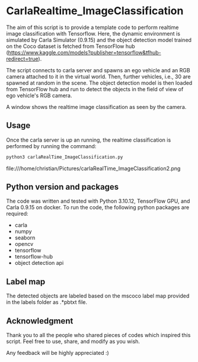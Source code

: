 # CarlaRealtime_ImageClassification
The aim of this script is to provide a template code to perform realtime image classification with Tensorflow.
Here, the dynamic environment is simulated by Carla Simulator (0.9.15) and the object detection model trained on the 
Coco dataset is fetched from TensorFlow hub (https://www.kaggle.com/models?publisher=tensorflow&tfhub-redirect=true). 

The script connects to carla server and spawns an ego vehicle and an RGB camera attached to it in the virtual world. 
Then, further vehicles, i.e., 30 are spawned at random in the scene. The object detection model is then loaded from 
TensorFlow hub and run to detect the objects in the field of view of ego vehicle's RGB camera.

A window shows the realtime image classification as seen by the camera.

## Usage
Once the carla server is up an running, the realtime classification is performed by running the command:
```bash
python3 carlaRealTime_ImageClassification.py
```
file:///home/christian/Pictures/carlaRealTime_ImageClassification2.png

## Python version and packages
The code was written and tested with Python 3.10.12, TensorFlow GPU, and Carla 0.9.15 on docker. To run the code, 
the following python packages are required:
- carla
- numpy
- seaborn
- opencv
- tensorflow
- tensorflow-hub
- object detection api

## Label map
The detected objects are labeled based on the mscoco label map provided in the labels folder as .*pbtxt file.

## Acknowledgment
Thank you to all the people who shared pieces of codes which inspired this script. Feel free to use, 
share, and modify as you wish.

Any feedback will be highly appreciated :)
